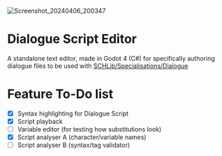 ![Screenshot_20240406_200347](https://github.com/SadColourfulHues/DialogueEditor/assets/46611929/51ba300c-e184-491e-bf5d-4bda7e79383c)

# Dialogue Script Editor
A standalone text editor, made in Godot 4 (C#) 
for specifically authoring dialogue files to be used 
with [SCHLib/Specialisations/Dialogue](https://github.com/SadColourfulHues/Dialogue)

# Feature To-Do list
- [X] Syntax highlighting for Dialogue Script
- [X] Script playback
- [ ] Variable editor (for testing how substitutions look)
- [X] Script analyser A (character/variable names)
- [ ] Script analyser B (syntax/tag validator)
